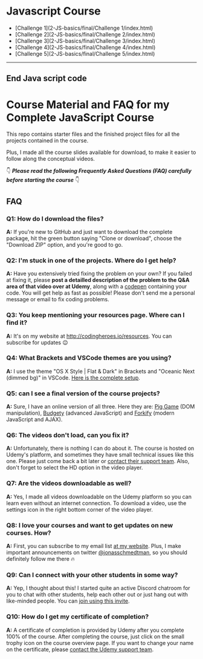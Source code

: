 # Javascript Course

* [Challenge 1](2-JS-basics/final/Challenge 1/index.html)
* [Challenge 2](2-JS-basics/final/Challenge 2/index.html)
* [Challenge 3](2-JS-basics/final/Challenge 3/index.html)
* [Challenge 4](2-JS-basics/final/Challenge 4/index.html)
* [Challenge 5](2-JS-basics/final/Challenge 5/index.html)










-------------
## End Java script code

# Course Material and FAQ for my Complete JavaScript Course

This repo contains starter files and the finished project files for all the projects contained in the course.

Plus, I made all the course slides available for download, to make it easier to follow along the conceptual videos.

👇 ***Please read the following Frequently Asked Questions (FAQ) carefully before starting the course*** 👇

## FAQ

### Q1: How do I download the files?

**A:** If you're new to GitHub and just want to download the complete package, hit the green button saying "Clone or download", choose the "Download ZIP" option, and you're good to go.

### Q2: I'm stuck in one of the projects. Where do I get help?

**A:** Have you extensively tried fixing the problem on your own? If you failed at fixing it, please **post a detailled description of the problem to the Q&A area of that video over at Udemy**, along with a [codepen](https://codepen.io/pen/) containing your code. You will get help as fast as possible! Please don't send me a personal message or email to fix coding problems.

### Q3: You keep mentioning your resources page. Where can I find it?

**A:** It's on my website at <http://codingheroes.io/resources>. You can subscribe for updates 😉

### Q4: What Brackets and VSCode themes are you using?

**A:** I use the theme "OS X Style | Flat & Dark" in Brackets and "Oceanic Next (dimmed bg)" in VSCode. [Here is the complete setup](editors-setup.md).

### Q5: can I see a final version of the course projects?

**A:** Sure, I have an online version of all three. Here they are: [Pig Game](https://piggame2.netlify.com/) (DOM manipulation), [Budgety](http://budgety2.netlify.com/) (advanced JavaScript) and [Forkify](https://forkify.netlify.com/) (modern JavaScript and AJAX).

### Q6: The videos don't load, can you fix it?

**A:** Unfortunately, there is nothing I can do about it. The course is hosted on Udemy's platform, and sometimes they have small technical issues like this one. Please just come back a bit later or [contact their support team](https://support.udemy.com/hc/en-us). Also, don't forget to select the HD option in the video player.

### Q7: Are the videos downloadable as well?

**A:** Yes, I made all videos downloadable on the Udemy platform so you can learn even without an internet connection. To download a video, use the settings icon in the right bottom corner of the video player.

### Q8: I love your courses and want to get updates on new courses. How?

**A:** First, you can subscribe to my email list [at my website](http://codingheroes.io/newsletter). Plus, I make important announcements on twitter [@jonasschmedtman](https://twitter.com/jonasschmedtman), so you should definitely follow me there 🔥

### Q9: Can I connect with your other students in some way?

**A:** Yep, I thought about this! I started quite an active Discord chatroom for you to chat with other students, help each other out or just hang out with like-minded people. You can [join using this invite](https://discord.gg/0ocsLcmnIZqxMSYD).

### Q10: How do I get my certificate of completion?

**A:** A certificate of completion is provided by Udemy after you complete 100% of the course. After completing the course, just click on the small trophy icon on the course overview page. If you want to change your name on the certificate, please [contact the Udemy support team](https://support.udemy.com/hc/en-us).